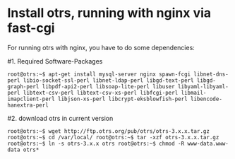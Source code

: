 Install otrs, running with nginx via fast-cgi
=============================================
For running otrs with nginx, you have to do some dependencies:

#1. Required Software-Packages

``
root@otrs:~$ apt-get install mysql-server nginx spawn-fcgi libnet-dns-perl libio-socket-ssl-perl libnet-ldap-perl libgd-text-perl libgd-graph-perl libpdf-api2-perl libsoap-lite-perl libuser libyaml-libyaml-perl libtext-csv-perl libtext-csv-xs-perl libfcgi-perl libmail-imapclient-perl libjson-xs-perl libcrypt-eksblowfish-perl libencode-hanextra-perl
``

#2. download otrs in current version

``
root@otrs:~$ wget http://ftp.otrs.org/pub/otrs/otrs-3.x.x.tar.gz
root@otrs:~$ cd /var/local/
root@otrs:~$ tar -xzf otrs-3.x.x.tar.gz
root@otrs:~$ ln -s otrs-3.x.x otrs
root@otrs:~$ chmod -R www-data.www-data otrs*
``